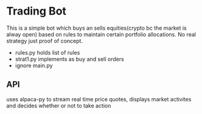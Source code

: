 # Trading Bot
This is a simple bot which buys an sells equities(crypto bc the market is alway open) based on rules to maintain certain portfolio allocations.
No real strategy just proof of concept.  
- rules.py holds list of rules  
- strat1.py implements as buy and sell orders  
- ignore main.py

## API
uses alpaca-py to stream real time price quotes, displays market activites and decides whether or not to take action
